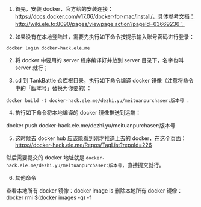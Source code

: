 1. 首先，安装 docker，官方给的安装连接： https://docs.docker.com/v17.06/docker-for-mac/install/，具体参考文档：http://wiki.ele.to:8090/pages/viewpage.action?pageId=63669236；

2. 如果没有在本地登陆过，需要先执行如下命令按提示输入账号密码进行登录：

```
docker login docker-hack.ele.me
```

2. 将 docker 中要用的 server 程序编译好并放到 server 目录下，名字也叫 server 就行；

3. cd 到 TankBattle 仓库根目录，执行如下命令编译 docker 镜像（注意将命令中的「版本号」替换为你要的）：

```
docker build -t docker-hack.ele.me/dezhi.yu/meituanpurchaser:版本号 .
```

4. 执行如下命令将本地编译的 docker 镜像推送到远端：

docker push docker-hack.ele.me/dezhi.yu/meituanpurchaser:版本号

5. 这时候去 docker hub 应该能看到刚才推送上去的 docker，在这个页面：https://docker-hack.ele.me/Repos/TagList?repoId=226

然后需要提交的 docker 地址就是 `docker-hack.ele.me/dezhi.yu/meituanpurchaser:版本号`，直接提交就行。

6. 其他命令

查看本地所有 docker 镜像：docker image ls
删除本地所有 docker 镜像：docker rmi $(docker images -q) -f
